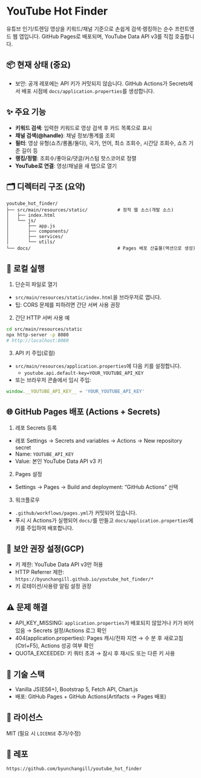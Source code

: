 # YouTube Hot Finder

유튜브 인기/트렌딩 영상을 키워드/채널 기준으로 손쉽게 검색·랭킹하는 순수 프런트엔드 웹 앱입니다. GitHub Pages로 배포되며, YouTube Data API v3를 직접 호출합니다.

## 📦 현재 상태 (중요)
- 보안: 공개 레포에는 API 키가 커밋되지 않습니다. GitHub Actions가 Secrets에서 배포 시점에 `docs/application.properties`를 생성합니다.

## ✨ 주요 기능

- **키워드 검색**: 입력한 키워드로 영상 검색 후 카드 목록으로 표시
- **채널 검색(@handle)**: 채널 정보/통계를 조회
- **필터**: 영상 유형(쇼츠/롱폼/둘다), 국가, 언어, 최소 조회수, 시간당 조회수, 쇼츠 기준 길이 등
- **랭킹/정렬**: 조회수/좋아요/댓글/커스텀 핫스코어로 정렬
- **YouTube로 연결**: 영상/채널을 새 탭으로 열기

## 🗂 디렉터리 구조 (요약)

```
youtube_hot_finder/
├── src/main/resources/static/           # 정적 웹 소스(개발 소스)
│   ├── index.html
│   └── js/
│       ├── app.js
│       ├── components/
│       ├── services/
│       └── utils/
└── docs/                                # Pages 배포 산출물(액션으로 생성)
```

## 🚀 로컬 실행

1) 단순히 파일로 열기
- `src/main/resources/static/index.html`을 브라우저로 엽니다.
- 팁: CORS 문제를 피하려면 간단 서버 사용 권장

2) 간단 HTTP 서버 사용 예
```bash
cd src/main/resources/static
npx http-server -p 8080
# http://localhost:8080
```

3) API 키 주입(로컬)
- `src/main/resources/application.properties`에 다음 키를 설정합니다.
  - `youtube.api.default-key=YOUR_YOUTUBE_API_KEY`
- 또는 브라우저 콘솔에서 임시 주입:
```js
window.__YOUTUBE_API_KEY__ = 'YOUR_YOUTUBE_API_KEY'
```

## 🌐 GitHub Pages 배포 (Actions + Secrets)

1) 레포 Secrets 등록
- 레포 Settings → Secrets and variables → Actions → New repository secret
- Name: `YOUTUBE_API_KEY`
- Value: 본인 YouTube Data API v3 키

2) Pages 설정
- Settings → Pages → Build and deployment: “GitHub Actions” 선택

3) 워크플로우
- `.github/workflows/pages.yml`가 커밋되어 있습니다.
- 푸시 시 Actions가 실행되어 `docs/`를 만들고 `docs/application.properties`에 키를 주입하여 배포합니다.

## 🔐 보안 권장 설정(GCP)

- 키 제한: YouTube Data API v3만 허용
- HTTP Referrer 제한: `https://byunchangill.github.io/youtube_hot_finder/*`
- 키 로테이션/사용량 알림 설정 권장

## ⚠️ 문제 해결

- API_KEY_MISSING: `application.properties`가 배포되지 않았거나 키가 비어있음 → Secrets 설정/Actions 로그 확인
- 404(application.properties): Pages 캐시/전파 지연 → 수 분 후 새로고침(Ctrl+F5), Actions 성공 여부 확인
- QUOTA_EXCEEDED: 키 쿼터 초과 → 잠시 후 재시도 또는 다른 키 사용

## 🧩 기술 스택

- Vanilla JS(ES6+), Bootstrap 5, Fetch API, Chart.js
- 배포: GitHub Pages + GitHub Actions(Artifacts → Pages 배포)

## 📄 라이선스

MIT (필요 시 `LICENSE` 추가/수정)

## 🔗 레포

`https://github.com/byunchangill/youtube_hot_finder`
